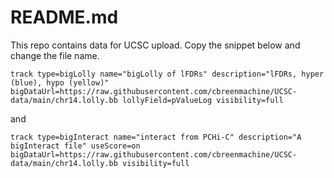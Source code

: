 # README.md

This repo contains data for UCSC upload.  Copy the snippet below and change the file name.

`track type=bigLolly name="bigLolly of lFDRs" description="lFDRs, hyper (blue), hypo (yellow)" bigDataUrl=https://raw.githubusercontent.com/cbreenmachine/UCSC-data/main/chr14.lolly.bb lollyField=pValueLog visibility=full`

and 

`track type=bigInteract name="interact from PCHi-C" description="A bigInteract file" useScore=on bigDataUrl=https://raw.githubusercontent.com/cbreenmachine/UCSC-data/main/chr14.lolly.bb visibility=full`  
